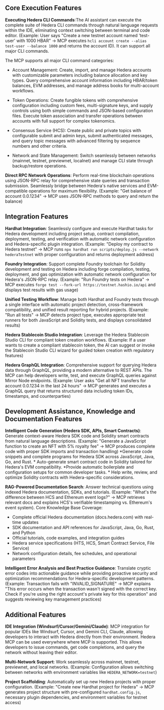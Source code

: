 ## Core Execution Features

**Executing Hedera CLI Commands**:The AI assistant can execute the complete suite of Hedera CLI commands through natural language requests within the IDE, eliminating context switching between terminal and code editor. (Example: User says "Create a new testnet account named 'test-user' with 1000 HBAR" → MCP executes `hcli account create --alias test-user --balance 1000` and returns the account ID). It can support all major CLI commands.

The MCP supports all major CLI command categories:

- Account Management: Create, import, and manage Hedera accounts with customizable parameters including balance allocation and key types. Query comprehensive account information including HBAR/token balances, EVM addresses, and manage address books for multi-account workflows.

- Token Operations: Create fungible tokens with comprehensive configuration including custom fees, multi-signature keys, and supply controls using both simple commands and JSON-based configuration files. Execute token association and transfer operations between accounts with full support for complex tokenomics.

- Consensus Service (HCS): Create public and private topics with configurable submit and admin keys, submit authenticated messages, and query topic messages with advanced filtering by sequence numbers and other criteria.

- Network and State Management: Switch seamlessly between networks (mainnet, testnet, previewnet, localnet) and manage CLI state through backup/restore operations.

**Direct RPC Network Operations**: Perform real-time blockchain operations using JSON-RPC relay for comprehensive state queries and transaction submission. Seamlessly bridge between Hedera's native services and EVM-compatible operations for maximum flexibility. (Example: "Get balance of account 0.0.1234" → MCP uses JSON-RPC methods to query and return the balance)

## Integration Features

**Hardhat Integration**: Seamlessly configure and execute Hardhat tasks for Hedera development including project setup, contract compilation, deployment, testing, and verification with automatic network configuration and Hedera-specific plugin integration. (Example: "Deploy my contract to Hedera testnet" → MCP runs `npx hardhat run scripts/deploy.js --network hederaTestnet` with proper configuration and returns deployment address)

**Foundry Integration**: Support complete Foundry toolchain for Solidity development and testing on Hedera including forge compilation, testing, deployment, and gas optimization with automatic network configuration for Hedera's JSON-RPC relay. (Example: "Run Foundry tests on Hedera" → MCP executes `forge test --fork-url https://testnet.hashio.io/api` and displays test results with gas usage)

**Unified Testing Workflow**: Manage both Hardhat and Foundry tests through a single interface with automatic project detection, cross-framework compatibility, and unified result reporting for hybrid projects. (Example: "Run all tests" → MCP detects project type, executes appropriate test runners for both JavaScript and Solidity tests, and displays consolidated results)

**Hedera Stablecoin Studio Integration**: Leverage the Hedera Stablecoin Studio CLI for compliant token creation workflows. (Example: If a user wants to create a compliant stablecoin token, the AI can suggest or invoke the Stablecoin Studio CLI wizard for guided token creation with regulatory features)

**Hedera GraphQL Integration**: Comprehensive support for querying Hedera data through GraphQL, providing a modern alternative to REST APIs. The MCP can help developers write, test, and execute GraphQL queries against Mirror Node endpoints. (Example: User asks "Get all NFT transfers for account 0.0.1234 in the last 24 hours" → MCP generates and executes a GraphQL query that returns structured data including token IDs, timestamps, and counterparties)

## Development Assistance, Knowledge and Documentation Features

**Intelligent Code Generation (Hedera SDK, APIs, Smart Contracts)**: Generate context-aware Hedera SDK code and Solidity smart contracts from natural language descriptions. (Example: "Generate a JavaScript function to create an NFT with 5% royalty fee" → MCP produces complete code with proper SDK imports and transaction handling)
    *Generate code snippets and complete programs for Hedera SDK across JavaScript, Java, Go, and Rust.
    * Auto-generate smart contract code in Solidity tailored for Hedera's EVM compatibility.
    *Provide automatic boilerplate and configuration setups for common developer tasks.
    * Help write, review, and optimize Solidity contracts with Hedera-specific considerations.

**RAG-Powered Documentation Search**: Answer technical questions using indexed Hedera documentation, SDKs, and tutorials. (Example: "What's the difference between HCS and Ethereum event logs?" → MCP retrieves relevant docs and explains HCS's verifiable timestamping vs. Ethereum's event system). Core Knowledge Base Coverage:

- Complete official Hedera documentation (docs.hedera.com) with real-time updates
- SDK documentation and API references for JavaScript, Java, Go, Rust, and Python
- Official tutorials, code examples, and integration guides
- Hedera service specifications (HTS, HCS, Smart Contract Service, File Service)
- Network configuration details, fee schedules, and operational parameters

**Intelligent Error Analysis and Best Practice Guidance**: Translate cryptic error codes into actionable guidance while providing proactive security and optimization recommendations for Hedera-specific development patterns. (Example: Transaction fails with "INVALID_SIGNATURE" → MCP explains "This error occurs when the transaction wasn't signed with the correct key. Check if you're using the right account's private key for this operation" and suggests reviewing key management practices)

## Additional Features

**IDE Integration (Windsurf/Cursor/Gemini/Claude)**: MCP integration for popular IDEs like Windsurf, Cursor, and Gemini CLI, Claude, allowing developers to interact with Hedera directly from their environment. Hedera MCP can be used everywhere where MCP is supported. This allows developers to issue commands, get code completions, and query the network without leaving their editor.

**Multi-Network Support**: Work seamlessly across mainnet, testnet, previewnet, and local networks. (Example: Configuration allows switching between networks with environment variables like `HEDERA_NETWORK=testnet`)

**Project Scaffolding**: Automatically set up new Hedera projects with proper configuration. (Example: "Create new Hardhat project for Hedera" → MCP generates project structure with pre-configured `hardhat.config.js`, necessary plugin dependencies, and environment variables for testnet access)
